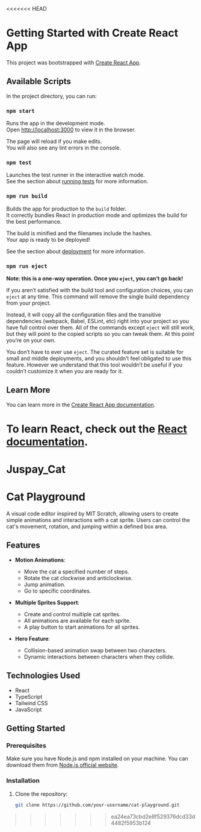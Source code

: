 <<<<<<< HEAD
# Getting Started with Create React App

This project was bootstrapped with [Create React App](https://github.com/facebook/create-react-app).

## Available Scripts

In the project directory, you can run:

### `npm start`

Runs the app in the development mode.\
Open [http://localhost:3000](http://localhost:3000) to view it in the browser.

The page will reload if you make edits.\
You will also see any lint errors in the console.

### `npm test`

Launches the test runner in the interactive watch mode.\
See the section about [running tests](https://facebook.github.io/create-react-app/docs/running-tests) for more information.

### `npm run build`

Builds the app for production to the `build` folder.\
It correctly bundles React in production mode and optimizes the build for the best performance.

The build is minified and the filenames include the hashes.\
Your app is ready to be deployed!

See the section about [deployment](https://facebook.github.io/create-react-app/docs/deployment) for more information.

### `npm run eject`

**Note: this is a one-way operation. Once you `eject`, you can’t go back!**

If you aren’t satisfied with the build tool and configuration choices, you can `eject` at any time. This command will remove the single build dependency from your project.

Instead, it will copy all the configuration files and the transitive dependencies (webpack, Babel, ESLint, etc) right into your project so you have full control over them. All of the commands except `eject` will still work, but they will point to the copied scripts so you can tweak them. At this point you’re on your own.

You don’t have to ever use `eject`. The curated feature set is suitable for small and middle deployments, and you shouldn’t feel obligated to use this feature. However we understand that this tool wouldn’t be useful if you couldn’t customize it when you are ready for it.

## Learn More

You can learn more in the [Create React App documentation](https://facebook.github.io/create-react-app/docs/getting-started).

To learn React, check out the [React documentation](https://reactjs.org/).
=======
# Juspay_Cat
# Cat Playground

A visual code editor inspired by MIT Scratch, allowing users to create simple animations and interactions with a cat sprite. Users can control the cat's movement, rotation, and jumping within a defined box area.

## Features

- **Motion Animations**: 
  - Move the cat a specified number of steps.
  - Rotate the cat clockwise and anticlockwise.
  - Jump animation.
  - Go to specific coordinates.

- **Multiple Sprites Support**: 
  - Create and control multiple cat sprites.
  - All animations are available for each sprite.
  - A play button to start animations for all sprites.

- **Hero Feature**: 
  - Collision-based animation swap between two characters.
  - Dynamic interactions between characters when they collide.

## Technologies Used

- React
- TypeScript
- Tailwind CSS
- JavaScript

## Getting Started

### Prerequisites

Make sure you have Node.js and npm installed on your machine. You can download them from [Node.js official website](https://nodejs.org/).

### Installation

1. Clone the repository:
   ```bash
   git clone https://github.com/your-username/cat-playground.git
>>>>>>> ea24ea73cbd2e8f529376dcd33d4482f5953b124

